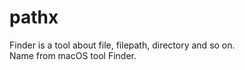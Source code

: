 # pathx 

Finder is a tool about file, filepath, directory and so on.  
Name from macOS tool Finder.